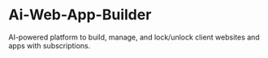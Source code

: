 # Ai-Web-App-Builder
AI-powered platform to build, manage, and lock/unlock client websites and apps with subscriptions.
